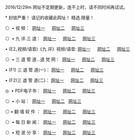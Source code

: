 2016/12/29m 网址不定期更新，连不上时，请不同时间再试试。
<p> * 封锁严重！ 请记的收藏此网址！ 精选.限量！</p>
<p>◎   • 视 频： 
<a href="http://win123.ml/tv/" target="_blank">网址一</a> 　 
<a href="http://win123.ml/9018.html" target="_blank">网址二</a> 　 
<a href="http://win123.ml/9449.html" target="_blank">网址三</a></p>
<p>◎   • 九 评.三 退：  
<a href="http://win123.ml/tt/" target="_blank">网址一</a> 　 
<a href="http://win123.ml/v2/" target="_blank">网址二</a> 　 
<a href="http://win123.ml/t/" target="_blank">网址三</a> 　</p>
<p>  • (E2_视频/语音)《九 评》视频/语音: 
<a href="http://win123.ml/7738.html" target="_blank">网址一</a> 　 
<a href="http://win123.ml/7614.html" target="_blank">网址二</a> 　 
<a href="http://win123.ml/7633.html" target="_blank">网址三</a></p>
<p>◎   • 三 退 管 道...退 党 网：  
<a href="http://win123.ml/go/8/" target="_blank">网址一</a> 　 
<a href="http://win123.ml/go/8/" target="_blank">网址二</a> 　 
<a href="http://win123.ml/go/8/" target="_blank">网址三</a></p>
<p>  • (F1) 三 退 管 道(一)： 
<a href="http://win123.ml/dd/" target="_blank">网址一</a> 　 
<a href="http://win123.ml/dd/" target="_blank">网址二</a> 　 
<a href="http://win123.ml/dd/" target="_blank">网址三</a></p>
<p>  • (F2)三 退 管 道(二)： 
<a href="http://win123.ml/d/" target="_blank">网址一</a> 　 
<a href="http://win123.ml/d/" target="_blank">网址二</a> 　 
<a href="http://win123.ml/d/" target="_blank">网址三</a></p>
<p>◎   • PDF电子书：  
<a href="http://win123.ml/p/" target="_blank">网址一</a> 　 
<a href="http://win123.ml/p/" target="_blank">网址二</a> 　 
<a href="http://win123.ml/p/" target="_blank">网址三</a></p>
<p>◎ </span>  •  小 站：  
<a href="http://win123.ml/" target="_blank">网址一</a> 　 
<a href="http://win123.ml/" target="_blank">网址二</a>   
<a href="http://win123.ml/" target="_blank">网址三</a></p>
<p>◎  • 翻 墙 软 件 ：  
<a href="http://win123.ml/ff/" target="_blank">网址一</a> 　 
<a href="http://win123.ml/ff/" target="_blank">网址二</a> 　 
<a href="http://win123.ml/ff/" target="_blank">网址三</a></p>
<p>◎ </span>  • 每 日 新 闻：  
<a href="http://win123.ml/day/" target="_blank">网址一</a> 　 
<a href="http://win123.ml/day/" target="_blank">网址二</a> 　 
<a href="http://win123.ml/day/" target="_blank">网址三</a></p>
<p>◎ </span>  • 短 波 分 享：  
<a href="http://win123.ml/h/" target="_blank">网址一</a> 　 
<a href="http://win123.ml/h/" target="_blank">网址二</a> 　 
<a href="http://win123.ml/h/" target="_blank">网址三</a></p>
